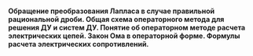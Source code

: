 #### Обращение преобразования Лапласа в случае правильной рациональной дроби. Общая схема операторного метода для решения ДУ и систем ДУ. Понятие об операторном методе расчета электрических цепей. Закон Ома в операторной форме. Формулы расчета электрических сопротивлений.

